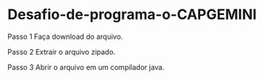 # Desafio-de-programa-o-CAPGEMINI #

  Passo 1
  Faça download do arquivo.

  Passo 2
  Extrair o arquivo zipado.

  Passo 3
  Abrir o arquivo em um compilador java. 


